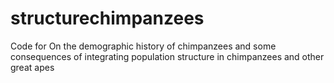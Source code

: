 # structurechimpanzees
Code for On the demographic history of chimpanzees and some consequences of integrating population structure in chimpanzees and other great apes

